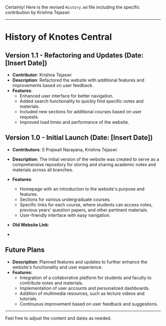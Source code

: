 Certainly! Here is the revised `History.md` file including the specific contribution by Krishna Tejaswi:

---

# History of Knotes Central



## Version 1.1 - Refactoring and Updates (Date: [Insert Date])
- **Contributor**: Krishna Tejaswi
- **Description**: Refactored the website with additional features and improvements based on user feedback.
- **Features**:
  - Enhanced user interface for better navigation.
  - Added search functionality to quickly find specific notes and materials.
  - Included new sections for additional courses based on user requests.
  - Improved load times and performance of the website.
## Version 1.0 - Initial Launch (Date: [Insert Date])
- **Contributors**: S Prajwall Narayana, Krishna Tejaswi
- **Description**: The initial version of the website was created to serve as a comprehensive repository for storing and sharing academic notes and materials across all branches.
- **Features**:
  - Homepage with an introduction to the website's purpose and features.
  - Sections for various undergraduate courses.
  - Specific links for each course, where students can access notes, previous years' question papers, and other pertinent materials.
  - User-friendly interface with easy navigation.
- **Old Website Link**: 

- 
## Future Plans
- **Description**: Planned features and updates to further enhance the website's functionality and user experience.
- **Features**:
  - Integration of a collaborative platform for students and faculty to contribute notes and materials.
  - Implementation of user accounts and personalized dashboards.
  - Addition of multimedia resources, such as lecture videos and tutorials.
  - Continuous improvement based on user feedback and suggestions.

---

Feel free to adjust the content and dates as needed.
